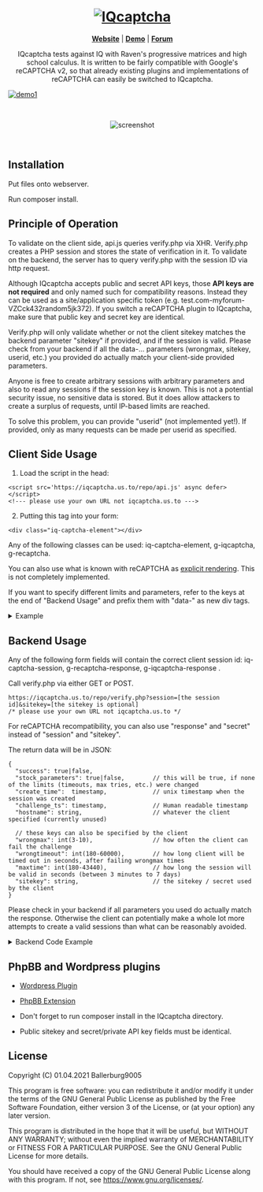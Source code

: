 <h1 align="center">
  <a href="https://iqcaptcha.us.to/">
    <img src="demo/logo_489_text.png" alt="IQcaptcha">
  </a>
</h1>

<p align=center>
  <strong><a href="https://iqcaptcha.us.to/">Website</a></strong>
  | <strong><a href="https://iqcaptcha.us.to/repo/demo/demo.html">Demo</a></strong>
  | <strong><a href="https://iqcaptcha.us.to/forum">Forum</a></strong>
</p>

<p align="center">
IQcaptcha tests against IQ with Raven's progressive matrices and high school calculus. It is written to be fairly compatible with Google's reCAPTCHA v2, so that already existing plugins and implementations of reCAPTCHA can easily be switched to IQcaptcha.
</p>

[![demo1](demo/demo1_2.jpg)](#)
<p>&nbsp;</p>
<p align="center">
    <img src="demo/demo3.jpg" alt="screenshot" />
  </a>
</p>
<p>&nbsp;</p>


Installation
----------------------------------------------------------------
Put files onto webserver.

Run composer install.


Principle of Operation
----------------------------------------------------------------
To validate on the client side, api.js queries verify.php via XHR. Verify.php creates a PHP session and stores the state of verification in it. To validate on the backend, the server has to query verify.php with the session ID via http request. 

Although IQcaptcha accepts public and secret API keys, those **API keys are not required** and only named such for compatibility reasons. Instead they can be used as a site/application specific token (e.g. test.com-myforum-VZCck432random5jk372). If you switch a reCAPTCHA plugin to IQcaptcha, make sure that public key and secret key are identical.

Verify.php will only validate whether or not the client sitekey matches the backend parameter "sitekey" if provided, and if the session is valid. Please check from your backend if all the data-... parameters (wrongmax, sitekey, userid, etc.) you provided do actually match your client-side provided parameters.

Anyone is free to create arbitrary sessions with arbitrary parameters and also to read any sessions if the session key is known. This is not a potential security issue, no sensitive data is stored. But it does allow attackers to create a surplus of requests, until IP-based limits are reached. 

To solve this problem, you can provide "userid" (not implemented yet!). If provided, only as many requests can be made per userid as specified.

Client Side Usage
----------------------------------------------------------------
1. Load the script in the head:
```
<script src='https://iqcaptcha.us.to/repo/api.js' async defer></script> 
<!--- please use your own URL not iqcaptcha.us.to --->
```

2. Putting this tag into your form:
```
<div class="iq-captcha-element"></div>
```
Any of the following classes can be used: iq-captcha-element, g-iqcaptcha, g-recaptcha.

You can also use what is known with reCAPTCHA as [explicit rendering](https://developers.google.com/recaptcha/docs/display). This is not completely implemented.


If you want to specify different limits and parameters, refer to the keys at the end of "Backend Usage" and prefix them with "data-" as new div tags. 

<details>
  <summary>Example</summary>
  
   ```
   <div class="iq-captcha-element" data-sitekey="mytest.com-guestbook-asklfhsrandomdjfskfh" data-wrongmax="5" data-wrongtimeout="999"></div>
   ```
</details>

Backend Usage
----------------------------------------------------------------

Any of the following form fields will contain the correct client session id: iq-captcha-session, g-recaptcha-response, g-iqcaptcha-response .

Call verify.php via either GET or POST.
```
https://iqcaptcha.us.to/repo/verify.php?session=[the session id]&sitekey=[the sitekey is optional]   
/* please use your own URL not iqcaptcha.us.to */
```
For reCAPTCHA recompatibility, you can also use "response" and "secret" instead of "session" and "sitekey".

The return data will be in JSON:
```
{
  "success": true|false,
  "stock_parameters": true|false,        // this will be true, if none of the limits (timeouts, max tries, etc.) were changed
  "create_time":  timestamp,             // unix timestamp when the session was created
  "challenge_ts": timestamp,             // Human readable timestamp
  "hostname": string,                    // whatever the client specified (currently unused)

  // these keys can also be specified by the client
  "wrongmax": int(3-10),                 // how often the client can fail the challenge
  "wrongtimeout": int(180-60000),        // how long client will be timed out in seconds, after failing wrongmax times
  "maxtime": int(180-43440),             // how long the session will be valid in seconds (between 3 minutes to 7 days)
  "sitekey": string,                     // the sitekey / secret used by the client
}
```

Please check in your backend if all parameters you used do actually match the response. Otherwise the client can potentially make a whole lot more attempts to create a valid sessions than what can be reasonably avoided.

<details>
  <summary>Backend Code Example</summary>


This code is part of [the demo](demo/). Live demo: [here](https://iqcaptcha.us.to/repo/demo/demo.html).

```
<?php
$mywrongmax = 6;
$mywrongtimeout = 360;
$mysitekey = "b35074286103ba87e759d081640433b4";

$data = [ 'session' => $_GET['iq-captcha-session'], // this would be _POST in most cases
          'sitekey' => $mysitekey,
        ];

$response = json_decode(iqcaptcha_verify($data), true);

if($response['success'] && $response['sitekey'] == $mysitekey && $response['wrongmax'] == $mywrongmax && $response['wrongtimeout'] == $mywrongtimeout)
{
    echo "verified";
    // grant access
}
else echo "not verified!";

function iqcaptcha_verify($data)
{
    // assemble URL relative to calling script
    $url = filter_input(INPUT_SERVER, "REQUEST_SCHEME")."://" 
			. (strlen(filter_input(INPUT_SERVER, 'PHP_AUTH_USER')) > 0 
				? filter_input(INPUT_SERVER, 'PHP_AUTH_USER') . ":" . filter_input(INPUT_SERVER, 'PHP_AUTH_PW') . "@"
				: "")
			. filter_input(INPUT_SERVER, 'HTTP_HOST')
			. ":" .  filter_input(INPUT_SERVER, "SERVER_PORT")
		        . "/" . substr(__DIR__, strlen(filter_input(INPUT_SERVER, 'DOCUMENT_ROOT'))) 
		        . "/../verify.php";
        
    $options = array(
            'http' => array(
                'header' => "Content-type: application/x-www-form-urlencoded\r\n",
                'method' => 'POST',
                'content' => http_build_query($data, '', '&'),
            ),
         );
    $context = stream_context_create($options);
    $response = file_get_contents($url, false, $context);

    if ($response !== false) {
       return $response;
    }

    return '{"success": false }';
}

```

</details>

PhpBB and Wordpress plugins
----------------------------------------------------------------

* [Wordpress Plugin](https://github.com/ballerburg9005/IQcaptcha-wordpress-plugin)
* [PhpBB Extension](https://github.com/ballerburg9005/IQcaptcha-phpbb-extension)

* Don't forget to run composer install in the IQcaptcha directory.
* Public sitekey and secret/private API key fields must be identical.


## License

 Copyright (C) 01.04.2021 Ballerburg9005

This program is free software: you can redistribute it and/or modify
it under the terms of the GNU General Public License as published by
the Free Software Foundation, either version 3 of the License, or
(at your option) any later version.

This program is distributed in the hope that it will be useful,
but WITHOUT ANY WARRANTY; without even the implied warranty of
MERCHANTABILITY or FITNESS FOR A PARTICULAR PURPOSE.  See the
GNU General Public License for more details.

You should have received a copy of the GNU General Public License
along with this program.  If not, see <https://www.gnu.org/licenses/>.
